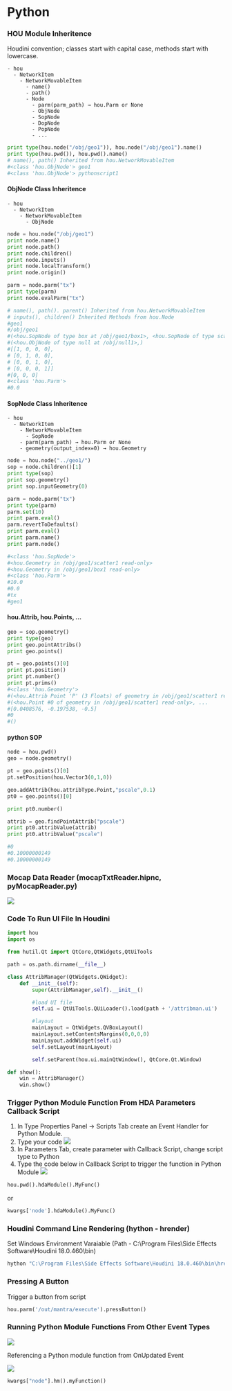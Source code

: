 # Python
### HOU Module Inheritence
Houdini convention; classes start with capital case, methods start with lowercase.
```
- hou
  - NetworkItem
    - NetworkMovableItem
      - name()
      - path()
      - Node
        - parm(parm_path) → hou.Parm or None
        - ObjNode
        - SopNode
        - DopNode
        - PopNode
        - ...
```

```python
print type(hou.node("/obj/geo1")), hou.node("/obj/geo1").name()
print type(hou.pwd()), hou.pwd().name()
# name(), path() Inherited from hou.NetworkMovableItem
#<class 'hou.ObjNode'> geo1
#<class 'hou.ObjNode'> pythonscript1
```

#### ObjNode Class Inheritence
```
- hou
  - NetworkItem
    - NetworkMovableItem
      - ObjNode
```

```python
node = hou.node("/obj/geo1")
print node.name()
print node.path()
print node.children()
print node.inputs()
print node.localTransform()
print node.origin()

parm = node.parm("tx")
print type(parm)
print node.evalParm("tx")

# name(), path(). parent() Inherited from hou.NetworkMovableItem
# inputs(), children() Inherited Methods from hou.Node
#geo1
#/obj/geo1
#(<hou.SopNode of type box at /obj/geo1/box1>, <hou.SopNode of type scatter::2.0 at /obj/geo1/scatter1>, <hou.SopNode of type torus at /obj/geo1/torus1>)
#(<hou.ObjNode of type null at /obj/null1>,)
#[[1, 0, 0, 0],
# [0, 1, 0, 0],
# [0, 0, 1, 0],
# [0, 0, 0, 1]]
#[0, 0, 0]
#<class 'hou.Parm'>
#0.0
```

#### SopNode Class Inheritence
```
- hou
  - NetworkItem
    - NetworkMovableItem
      - SopNode
	- parm(parm_path) → hou.Parm or None
	- geometry(output_index=0) → hou.Geometry
```

```python
node = hou.node("../geo1/")
sop = node.children()[1]
print type(sop)
print sop.geometry()
print sop.inputGeometry(0)

parm = node.parm("tx")
print type(parm)
parm.set(10)
print parm.eval()
parm.revertToDefaults()
print parm.eval()
print parm.name()
print parm.node()

#<class 'hou.SopNode'>
#<hou.Geometry in /obj/geo1/scatter1 read-only>
#<hou.Geometry in /obj/geo1/box1 read-only>
#<class 'hou.Parm'>
#10.0
#0.0
#tx
#geo1
```

#### hou.Attrib, hou.Points, ...
```python
geo = sop.geometry()
print type(geo)
print geo.pointAttribs()
print geo.points()

pt = geo.points()[0]
print pt.position()
print pt.number()
print pt.prims()
#<class 'hou.Geometry'>
#(<hou.Attrib Point 'P' (3 Floats) of geometry in /obj/geo1/scatter1 read-only>,)
#(<hou.Point #0 of geometry in /obj/geo1/scatter1 read-only>, ...
#[0.0408576, -0.197538, -0.5]
#0
#()
```

#### python SOP
```python
node = hou.pwd()
geo = node.geometry()

pt = geo.points()[0]
pt.setPosition(hou.Vector3(0,1,0))

geo.addAttrib(hou.attribType.Point,"pscale",0.1)
pt0 = geo.points()[0]

print pt0.number()

attrib = geo.findPointAttrib("pscale")
print pt0.attribValue(attrib)
print pt0.attribValue("pscale")

#0
#0.10000000149
#0.10000000149
```

### Mocap Data Reader (mocapTxtReader.hipnc, pyMocapReader.py)
![](mocap.gif)
### Code To Run UI File In Houdini
```python
import hou
import os

from hutil.Qt import QtCore,QtWidgets,QtUiTools

path = os.path.dirname(__file__)

class AttribManager(QtWidgets.QWidget):
    def __init__(self):
        super(AttribManager,self).__init__()

        #load UI file
        self.ui = QtUiTools.QUiLoader().load(path + '/attribman.ui')

        #layout
        mainLayout = QtWidgets.QVBoxLayout()
        mainLayout.setContentsMargins(0,0,0,0)
        mainLayout.addWidget(self.ui)
        self.setLayout(mainLayout)

        self.setParent(hou.ui.mainQtWindow(), QtCore.Qt.Window)

def show():
    win = AttribManager()
    win.show()
```

### Trigger Python Module Function From HDA Parameters Callback Script
1. In Type Properties Panel -> Scripts Tab create an Event Handler for Python Module.
2. Type your code
![](hda_py01.JPG)
3. In Parameters Tab, create parameter with Callback Script, change script type to Python
4. Type the code below in Callback Script to trigger the function in Python Module
![](hda_py02.JPG)
```python
hou.pwd().hdaModule().MyFunc()
```
or
```python
kwargs['node'].hdaModule().MyFunc()
```

### Houdini Command Line Rendering (hython - hrender)

Set Windows Environment Varaiable (Path - C:\Program Files\Side Effects Software\Houdini 18.0.460\bin)

```python
hython "C:\Program Files\Side Effects Software\Houdini 18.0.460\bin\hrender.py" camera_clouds.hipnc -d mantra1 -e -f 1 120
```

### Pressing A Button

Trigger a button from script

```python
hou.parm('/out/mantra/execute').pressButton()
```

### Running Python Module Functions From Other Event Types

![](hda_py03.JPG)

Referencing a Python module function from OnUpdated Event

![](hda_py04.JPG)

```python
kwargs["node"].hm().myFunction()
```